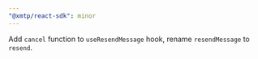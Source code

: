```yaml
---
"@xmtp/react-sdk": minor
---
```


Add `cancel` function to `useResendMessage` hook, rename `resendMessage` to `resend`.
